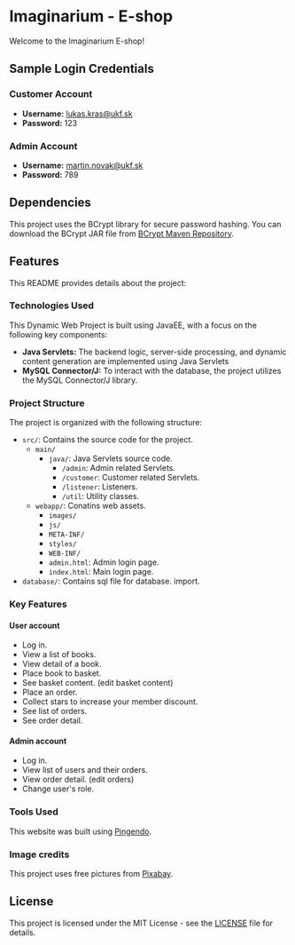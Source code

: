# Imaginarium - E-shop

Welcome to the Imaginarium E-shop!

## Sample Login Credentials

### Customer Account
- **Username:** lukas.kras@ukf.sk
- **Password:** 123

### Admin Account
- **Username:** martin.novak@ukf.sk
- **Password:** 789

## Dependencies

This project uses the BCrypt library for secure password hashing. You can download the BCrypt JAR file from [BCrypt Maven Repository](https://mvnrepository.com/artifact/org.mindrot/jbcrypt).

## Features

This README provides details about the project:

### Technologies Used

This Dynamic Web Project is built using JavaEE, with a focus on the following key components:

- **Java Servlets:** The backend logic, server-side processing, and dynamic content generation are implemented using Java Servlets
- **MySQL Connector/J:** To interact with the database, the project utilizes the MySQL Connector/J library.

### Project Structure

The project is organized with the following structure:

- `src/`: Contains the source code for the project.
  - `main/`
    - `java/`: Java Servlets source code.
      - `/admin`: Admin related Servlets.
      - `/customer`: Customer related Servlets.
      - `/listener`: Listeners.
      - `/util`: Utility classes.
   - `webapp/`: Conatins web assets.
     - `images/`
     - `js/`
     - `META-INF/`
     - `styles/`
     - `WEB-INF/`
     - `admin.html`: Admin login page.
     - `index.html`: Main login page.
- `database/`: Contains sql file for database. import.


### Key Features

#### User account
- Log in.
- View a list of books.
- View detail of a book.
- Place book to basket.
- See basket content. (edit basket content)
- Place an order.
- Collect stars to increase your member discount.
- See list of orders.
- See order detail.

#### Admin account
- Log in.
- View list of users and their orders.
- View order detail. (edit orders)
- Change user's role.

### Tools Used

This website was built using [Pingendo](https://pingendo.com).

### Image credits

This project uses free pictures from [Pixabay](https://pixabay.com).

## License

This project is licensed under the MIT License - see the [LICENSE](LICENSE.md) file for details.